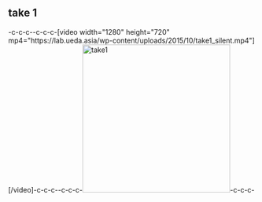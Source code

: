 <h2>take 1</h2>-c-c-c--c-c-c-[video width="1280" height="720" mp4="https://lab.ueda.asia/wp-content/uploads/2015/10/take1_silent.mp4"][/video]-c-c-c--c-c-c-<a href="https://lab.ueda.asia/wp-content/uploads/2015/10/take1.gif"><img src="https://lab.ueda.asia/wp-content/uploads/2015/10/take1-300x300.gif" alt="take1" width="300" height="300" class="alignright size-medium wp-image-225" /></a>-c-c-c-
